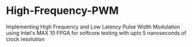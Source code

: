 # High-Frequency-PWM
Implementing High Frequency and Low Latency Pulse Width Modulation using Intel's MAX 10 FPGA for softcore testing with upto 5 nanoseconds of clock resolution
